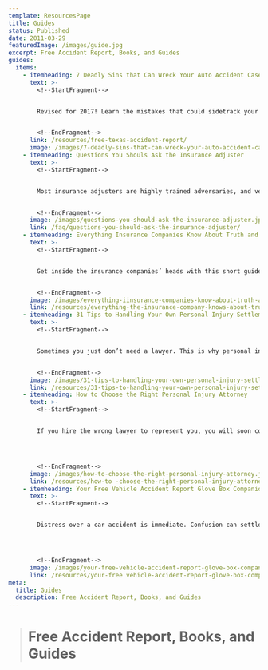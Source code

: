 ```yaml
---
template: ResourcesPage
title: Guides
status: Published
date: 2011-03-29
featuredImage: /images/guide.jpg
excerpt: Free Accident Report, Books, and Guides
guides:
  items:
    - itemheading: 7 Deadly Sins that Can Wreck Your Auto Accident Case in Texas
      text: >-
        <!--StartFragment-->


        Revised for 2017! Learn the mistakes that could sidetrack your injury claim through this concise manual outlining what you should and shouldn’t do when filing.


        <!--EndFragment-->
      link: /resources/free-texas-accident-report/
      image: /images/7-deadly-sins-that-can-wreck-your-auto-accident-case-in-texas.jpg
    - itemheading: Questions You Shouls Ask the Insurance Adjuster
      text: >-
        <!--StartFragment-->


        Most insurance adjusters are highly trained adversaries, and very good at what they do. People do not think this is the case. Learn how to get important answers from your insurance company.


        <!--EndFragment-->
      image: /images/questions-you-should-ask-the-insurance-adjuster.jpg
      link: /faq/questions-you-should-ask-the-insurance-adjuster/
    - itemheading: Everything Insurance Companies Know About Truth and Justice
      text: >-
        <!--StartFragment-->


        Get inside the insurance companies’ heads with this short guide. You will learn how insurance companies think when it comes to truth and justice. It is essential when handling your own accident claim.


        <!--EndFragment-->
      image: /images/everything-iinsurance-companies-know-about-truth-and-justice.jpg
      link: /resources/everything-the-insurance-company-knows-about-truth-and-justice/
    - itemheading: 31 Tips to Handling Your Own Personal Injury Settlement
      text: >-
        <!--StartFragment-->


        Sometimes you just don’t need a lawyer. This is why personal injury attorney Andrew Traub wrote this concise report for those who have the time and energy to go it alone against the billion-dollar insurance company and their army of lawyers and adjusters.


        <!--EndFragment-->
      image: /images/31-tips-to-handling-your-own-personal-injury-settlement.jpg
      link: /resources/31-tips-to-handling-your-own-personal-injury-settlement/
    - itemheading: How to Choose the Right Personal Injury Attorney
      text: >-
        <!--StartFragment-->


        If you hire the wrong lawyer to represent you, you will soon come to regret it. Attorney Andrew Traub helps you learn what to look for in personal injury representation.




        <!--EndFragment-->
      image: /images/how-to-choose-the-right-personal-injury-attorney.jpg
      link: /resources/how-to -choose-the-right-personal-injury-attorney/
    - itemheading: Your Free Vehicle Accident Report Glove Box Companion
      text: >-
        <!--StartFragment-->


        Distress over a car accident is immediate. Confusion can settle in quickly, which is why this pamphlet can help you ensure you handle this circumstance with the attention and care it requires. Download this pamphlet and print it so you have guidance when you need it most.




        <!--EndFragment-->
      image: /images/your-free-vehicle-accident-report-glove-box-companion.jpg
      link: /resources/your-free vehicle-accident-report-glove-box-companion/
meta:
  title: Guides
  description: Free Accident Report, Books, and Guides
---
```



> # Free Accident Report, Books, and Guides